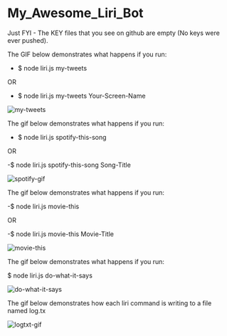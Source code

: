 # My_Awesome_Liri_Bot

Just FYI - The KEY files that you see on github are empty (No keys were ever pushed). 


The GIF below demonstrates what happens if you run: 

- $ node liri.js my-tweets 

OR 

- $ node liri.js my-tweets Your-Screen-Name

![my-tweets](https://user-images.githubusercontent.com/28733244/30828498-d99f7ea8-a20b-11e7-9b7c-b72b01683cba.gif)

The gif below demonstrates what happens if you run:

- $ node liri.js spotify-this-song

OR 

-$ node liri.js spotify-this-song Song-Title

![spotify-gif](https://user-images.githubusercontent.com/28733244/30825737-07f31d5a-a202-11e7-956d-1a6767297278.gif)

The gif below demonstrates what happens if you run:

-$ node liri.js movie-this

OR 

-$ node liri.js movie-this Movie-Title

![movie-this](https://user-images.githubusercontent.com/28733244/30825834-75cb0e6e-a202-11e7-8511-d0c47461162f.gif)

The gif below demonstrates what happens if you run:

$ node liri.js do-what-it-says

![do-what-it-says](https://user-images.githubusercontent.com/28733244/30825899-ae544340-a202-11e7-8644-0f3a9caffd8c.gif)

The gif below demonstrates how each liri command is writing to a file named log.tx 

![logtxt-gif](https://user-images.githubusercontent.com/28733244/30826064-194f7d04-a203-11e7-9e8e-e46157bc8b7f.gif)


